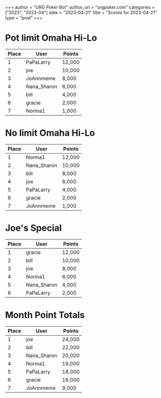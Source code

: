 +++
author = "URG Poker Bot"
author_url = "urgpoker.com"
categories = ["2023", "2023-04"]
date = "2023-04-21"
title = "Scores for 2023-04-21"
type = "post"
+++
# Pot limit Omaha Hi-Lo

| Place | User | Points |
|-------|------|--------|
| 1 | PaPaLarry | 12,000 |
| 2 | joe | 10,000 |
| 3 | JoAnnmeme | 8,000 |
| 4 | Nana_Sharon | 6,000 |
| 5 | bill | 4,000 |
| 6 | gracie | 2,000 |
| 7 | Norma1 | 1,000 |

# No limit Omaha Hi-Lo

| Place | User | Points |
|-------|------|--------|
| 1 | Norma1 | 12,000 |
| 2 | Nana_Sharon | 10,000 |
| 3 | bill | 8,000 |
| 4 | joe | 6,000 |
| 5 | PaPaLarry | 4,000 |
| 6 | gracie | 2,000 |
| 7 | JoAnnmeme | 1,000 |

# Joe's Special

| Place | User | Points |
|-------|------|--------|
| 1 | gracie | 12,000 |
| 2 | bill | 10,000 |
| 3 | joe | 8,000 |
| 4 | Norma1 | 6,000 |
| 5 | Nana_Sharon | 4,000 |
| 6 | PaPaLarry | 2,000 |

# Month Point Totals

| Place | User | Points |
|-------|------|--------|
| 1 | joe | 24,000 |
| 2 | bill | 22,000 |
| 3 | Nana_Sharon | 20,000 |
| 4 | Norma1 | 19,000 |
| 5 | PaPaLarry | 18,000 |
| 6 | gracie | 16,000 |
| 7 | JoAnnmeme | 9,000 |
